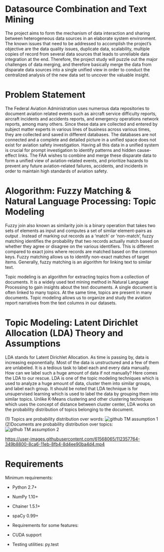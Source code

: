 # Datasource Combination and Text Mining
The project aims to form the mechanism of data interaction and sharing between heterogeneous data sources in an elaborate system environment. The known issues that need to be addressed to accomplish the project’s objective are the data quality issues, duplicate data, scalability, multiple copies of record from several data sources that leads to unreliable data integration at the end. Therefore, the project study will puzzle out the major challenges of data merging, and therefore basically merge the data from disparate data sources into a single unified view in order to conduct the centralized analysis of the new data set to uncover the valuable insight. 

# Problem Statement 
The Federal Aviation Administration uses numerous data repositories to document aviation related events such as aircraft service difficulty reports, aircraft incidents and accidents reports, and emergency operations network reports, among many others. Since these data are collected and entered by subject matter experts in various lines of business across various times, they are collected and saved in different databases. The databases are not connected and a complete and detailed picture in a unified space does not exist for aviation safety investigation. Having all this data in a unified system is crucial for prompt investigation to identify patterns and hidden cause-effect links. The FAA wishes to combine and merge these disparate data to form a unified view of aviation-related events, and prioritize hazards to prevent any future aviation-related failures, accidents, and incidents in order to maintain high standards of aviation safety.

# Alogorithm: Fuzzy Matching & Natural Language Processing: Topic Modeling 
Fuzzy join also known as  similarity join is a binary operation that takes two sets of elements as input and computes a set of similar element-pairs as output . Instead of marking out records as a ‘match’ or ‘non-match’, fuzzy matching identifies the probability that two records actually match based on whether they agree or disagree on the various identifiers. This is different compared to exact joins where records are matched based on the common keys. Fuzzy matching allows us to identify non-exact matches of target items. Generally, fuzzy matching is an algorithm for linking text to similar text.

Topic modeling is an algorithm for extracting topics from a collection of documents. It is a widely used text mining method in Natural Language Processing to gain insights about the text documents. A single document is often linked to many topics. At the same time, topics are present in many documents. Topic modeling allows us to organize and study the aviation report narratives from the text columns in our datasets.

# Topic Modeling: Latent Dirichlet Allocation (LDA) Theory and Assumptions
LDA stands for Latent Dirichlet Allocation. As time is passing by, data is increasing exponentially. Most of the data is unstructured and a few of them are unlabeled. It is a tedious task to label each and every data manually. How can we label such a huge amount of data if not manually? Here comes the LDA to our rescue. LDA is one of the topic modeling techniques which is used to analyze a huge amount of data, cluster them into similar groups, and label each group. It should be noted that LDA technique is for unsupervised learning which is used to label the data by grouping them into similar topics. Unlike K-Means clustering and other clustering techniques which uses the concept of distance between cluster center, LDA works on the probability distribution of topics belonging to the document.

(1) Topics are probability distribution over words:
![github TM assumption 1](https://user-images.githubusercontent.com/61568065/112349648-4a597f00-8c9f-11eb-818e-38de993f9ce6.PNG)
(2)Documents are probability distribution over topics:
![github TM assumption 2](https://user-images.githubusercontent.com/61568065/112354604-3ca5f880-8ca3-11eb-9d2b-f4f3115d4b1b.PNG)

https://user-images.githubusercontent.com/61568065/112357764-349b8800-8ca6-11eb-8fb4-8d4ee90ba4d4.mp4



# Requirements
Minimum requirements:

* Python 2.7+
* NumPy 1.10+
* Chainer 1.5.1+
* spaCy 0.99+
* Requirements for some features:

* CUDA support
* Testing utilities: py.test


